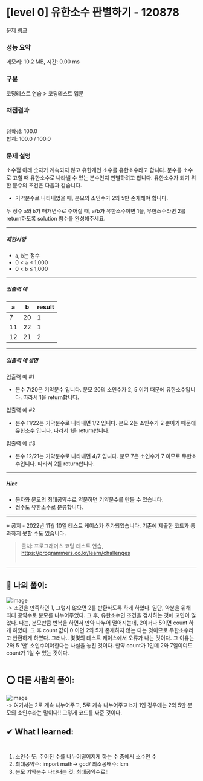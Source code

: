 # [level 0] 유한소수 판별하기 - 120878 

[문제 링크](https://school.programmers.co.kr/learn/courses/30/lessons/120878) 

### 성능 요약

메모리: 10.2 MB, 시간: 0.00 ms

### 구분

코딩테스트 연습 > 코딩테스트 입문

### 채점결과

<br/>정확성: 100.0<br/>합계: 100.0 / 100.0

### 문제 설명

<p>소수점 아래 숫자가 계속되지 않고 유한개인 소수를 유한소수라고 합니다. 분수를 소수로 고칠 때 유한소수로 나타낼 수 있는 분수인지 판별하려고 합니다. 유한소수가 되기 위한 분수의 조건은 다음과 같습니다.</p>

<ul>
<li>기약분수로 나타내었을 때, 분모의 소인수가 2와 5만 존재해야 합니다.</li>
</ul>

<p>두 정수 <code>a</code>와 <code>b</code>가 매개변수로 주어질 때, a/b가 유한소수이면 1을, 무한소수라면 2를 return하도록 solution 함수를 완성해주세요.</p>

<hr>

<h5>제한사항</h5>

<ul>
<li><code>a</code>, <code>b</code>는 정수</li>
<li>0 &lt; <code>a</code>&nbsp;≤&nbsp;1,000</li>
<li>0 &lt; <code>b</code>&nbsp;≤ 1,000</li>
</ul>

<hr>

<h5>입출력 예</h5>
<table class="table">
        <thead><tr>
<th>a</th>
<th>b</th>
<th>result</th>
</tr>
</thead>
        <tbody><tr>
<td>7</td>
<td>20</td>
<td>1</td>
</tr>
<tr>
<td>11</td>
<td>22</td>
<td>1</td>
</tr>
<tr>
<td>12</td>
<td>21</td>
<td>2</td>
</tr>
</tbody>
      </table>
<hr>

<h5>입출력 예 설명</h5>

<p>입출력 예 #1</p>

<ul>
<li>분수 7/20은 기약분수 입니다. 분모 20의 소인수가 2, 5 이기 때문에 유한소수입니다. 따라서 1을 return합니다.</li>
</ul>

<p>입출력 예 #2</p>

<ul>
<li>분수 11/22는 기약분수로 나타내면 1/2 입니다. 분모 2는 소인수가 2 뿐이기 때문에 유한소수 입니다. 따라서 1을 return합니다.</li>
</ul>

<p>입출력 예 #3</p>

<ul>
<li>분수 12/21는 기약분수로 나타내면 4/7 입니다. 분모 7은 소인수가 7 이므로 무한소수입니다. 따라서 2를 return합니다.</li>
</ul>

<hr>

<h5>Hint</h5>

<ul>
<li>분자와 분모의 최대공약수로 약분하면 기약분수를 만들 수 있습니다.</li>
<li>정수도 유한소수로 분류합니다.</li>
</ul>

<hr>

<p>※ 공지 - 2022년 11월 10일 테스트 케이스가 추가되었습니다. 기존에 제출한 코드가 통과하지 못할 수도 있습니다.</p>


> 출처: 프로그래머스 코딩 테스트 연습, https://programmers.co.kr/learn/challenges <br><br>

<hr>

## 👑 나의 풀이: <br>
![image](https://user-images.githubusercontent.com/70849122/228302496-c91ac7ab-4882-424e-85be-ea02ec6348e3.png) <br>
-> 조건을 만족하면 1, 그렇지 않으면 2를 반환하도록 하게 하였다. 일단, 약분을 위해 최대 공약수로 분모를 나누어주었다. 그 후, 유한소수인 조건을 검사하는 것에 고민이 많았다. 나는, 분모만큼 반복을 하면서 만약 나누어 떨어지는데, 2이거나 5이면 count 하게 하였다. 그 후 count 값이 0 이면 2와 5가 존재하지 않는 다는 것이므로 무한소수라고 반환하게 하였다. 그러나.. 몇몇의 테스트 케이스에서 오류가 나는 것이다. 그 이유는 2와 5 '만' 소인수여야한다는 사실을 놓친 것이다. 만약 count가 1인데 2와 7일이여도 count가 1일 수 있는 것이다. <br><br>

## ⭕ 다른 사람의 풀이: <br>
![image](https://user-images.githubusercontent.com/70849122/228277867-2d1f5e30-958a-43d7-9929-55b45fadec69.png) <br>
-> 여기서는 2로 계속 나누어주고, 5로 계속 나누어주고 b가 1인 경우에는 2와 5만 분모의 소인수라는 말이다!! 그렇게 코드를 짜준 것이다. <br>


## ✔ What I learned: <br><br>
1. 소인수 뜻: 주어진 수를 나누어떨어지게 하는 수 중에서 소수인 수<br>
2. 최대공약수: import math-> gcd/ 최소공배수: lcm <br>
3. 분모 기약분수 나타내는 것: 최대공약수로!! <br><br>
